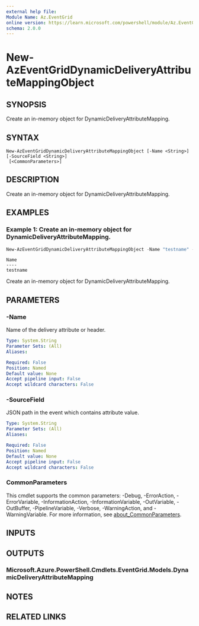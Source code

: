 ```yaml
---
external help file:
Module Name: Az.EventGrid
online version: https://learn.microsoft.com/powershell/module/Az.EventGrid/new-azeventgriddynamicdeliveryattributemappingobject
schema: 2.0.0
---
```


# New-AzEventGridDynamicDeliveryAttributeMappingObject

## SYNOPSIS
Create an in-memory object for DynamicDeliveryAttributeMapping.

## SYNTAX

```
New-AzEventGridDynamicDeliveryAttributeMappingObject [-Name <String>] [-SourceField <String>]
 [<CommonParameters>]
```

## DESCRIPTION
Create an in-memory object for DynamicDeliveryAttributeMapping.

## EXAMPLES

### Example 1: Create an in-memory object for DynamicDeliveryAttributeMapping.
```powershell
New-AzEventGridDynamicDeliveryAttributeMappingObject -Name "testname" -SourceField "testfield"
```

```output
Name
----
testname
```

Create an in-memory object for DynamicDeliveryAttributeMapping.

## PARAMETERS

### -Name
Name of the delivery attribute or header.

```yaml
Type: System.String
Parameter Sets: (All)
Aliases:

Required: False
Position: Named
Default value: None
Accept pipeline input: False
Accept wildcard characters: False
```

### -SourceField
JSON path in the event which contains attribute value.

```yaml
Type: System.String
Parameter Sets: (All)
Aliases:

Required: False
Position: Named
Default value: None
Accept pipeline input: False
Accept wildcard characters: False
```

### CommonParameters
This cmdlet supports the common parameters: -Debug, -ErrorAction, -ErrorVariable, -InformationAction, -InformationVariable, -OutVariable, -OutBuffer, -PipelineVariable, -Verbose, -WarningAction, and -WarningVariable. For more information, see [about_CommonParameters](http://go.microsoft.com/fwlink/?LinkID=113216).

## INPUTS

## OUTPUTS

### Microsoft.Azure.PowerShell.Cmdlets.EventGrid.Models.DynamicDeliveryAttributeMapping

## NOTES

## RELATED LINKS

